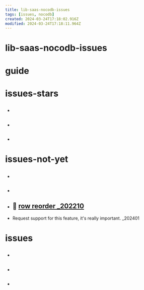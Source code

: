 ```yaml
---
title: lib-saas-nocodb-issues
tags: [issues, nocodb]
created: 2024-03-24T17:18:02.916Z
modified: 2024-03-24T17:18:11.964Z
---
```


# lib-saas-nocodb-issues

# guide

# issues-stars
- ## 

- ## 

- ## 
# issues-not-yet
- ## 

- ## 

- ## 🔀 [row reorder _202210](https://github.com/nocodb/nocodb/discussions/3908)
- Request support for this feature, it's really important. _202401

# issues
- ## 

- ## 

- ## 
